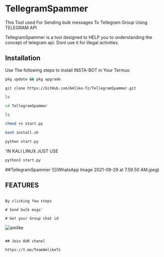 # TellegramSpammer
This Tool used For Sending bulk messages To Tellegram Group Using TELEGRAM API





TellegramSpammer is a tool designed to HELP you to understanding the concept of telegram api. Dont use it for illegal activities.

## Installation

Use The following steps to install INSTA-BOT in Your Termux.

```bash
pkg update && pkg upgrade
```

```bash.
git clone https://GitHub.com/Amlike-Tz/TellegramSpammer.git
```

```bash
ls
```

```bash
cd TellegramSpammer
```

```bash
ls
```


```bash
chmod +x start.py
```


```bash
bash install.sh
```

```bash
python start.py
```
'IN KALI LINUX JUST USE

```bash
python3 start.py
```

##TellegramSpammer
![](WhatsApp Image 2021-09-29 at 7.59.50 AM.jpeg)

## FEATURES

```Easy To use

By clicking few steps

# Send bulk msgs'

# Get your Group chat id
```



![amlike](/screenshot/Screenshot_20210821-132126.png)



```

## Join OUR chanel 

https://t.me/TeamAmlikeTz

